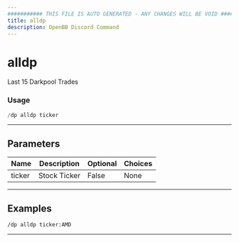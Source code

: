 ```yaml
---
########### THIS FILE IS AUTO GENERATED - ANY CHANGES WILL BE VOID ###########
title: alldp
description: OpenBB Discord Command
---
```


# alldp

Last 15 Darkpool Trades

### Usage

```python wordwrap
/dp alldp ticker
```

---

## Parameters

| Name | Description | Optional | Choices |
| ---- | ----------- | -------- | ------- |
| ticker | Stock Ticker | False | None |


---

## Examples

```
/dp alldp ticker:AMD
```

---
